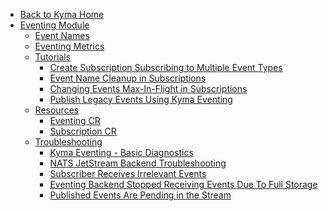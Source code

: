 <!-- markdown-link-check-disable -->
* [Back to Kyma Home](/)
* [Eventing Module](/eventing-manager/user/README.md)
  * [Event Names](/eventing-manager/user/evnt-event-names.md)
  * [Eventing Metrics](/eventing-manager/user/evnt-eventing-metrics.md)
  * [Tutorials](/eventing-manager/user/tutorials/evnt-01-prerequisites.md)
    * [Create Subscription Subscribing to Multiple Event Types](/eventing-manager/user/tutorials/evnt-02-subs-with-multiple-filters.md)
    * [Event Name Cleanup in Subscriptions](/eventing-manager/user/tutorials/evnt-03-type-cleanup.md)
    * [Changing Events Max-In-Flight in Subscriptions](/eventing-manager/user/tutorials/evnt-04-change-max-in-flight-in-sub.md)
    * [Publish Legacy Events Using Kyma Eventing](/eventing-manager/user/tutorials/evnt-05-send-legacy-events.md)
  * [Resources](/eventing-manager/user/resources/README.md)
    * [Eventing CR](/eventing-manager/user/resources/eventing-cr.md)
    * [Subscription CR](/eventing-manager/user/resources/substription-cr.md)
  * [Troubleshooting](/eventing-manager/user/troubleshooting/README.md)
    * [Kyma Eventing - Basic Diagnostics](/eventing-manager/user/troubleshooting/evnt-01-eventing-troubleshooting.md)
    * [NATS JetStream Backend Troubleshooting](/eventing-manager/user/troubleshooting/evnt-02-jetstream-troubleshooting.md)
    * [Subscriber Receives Irrelevant Events](/eventing-manager/user/troubleshooting/evnt-03-type-collision.md)
    * [Eventing Backend Stopped Receiving Events Due To Full Storage](/eventing-manager/user/troubleshooting/evnt-04-free-jetstream-storage.md)
    * [Published Events Are Pending in the Stream](/eventing-manager/user/troubleshooting/evnt-05-fix-pending-messages.md)
<!-- markdown-link-check-enable -->
